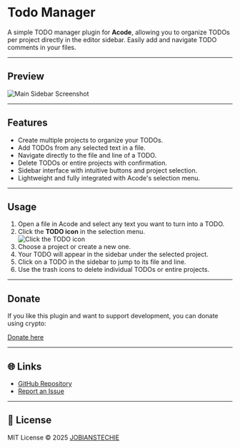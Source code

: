 # Todo Manager

A simple TODO manager plugin for **Acode**, allowing you to organize TODOs per project directly in the editor sidebar. Easily add and navigate TODO comments in your files.

---

## Preview

![Main Sidebar Screenshot](https://i.ibb.co/27QyRQtb/todo-manager-preview.png)

---

## Features

- Create multiple projects to organize your TODOs.
- Add TODOs from any selected text in a file.
- Navigate directly to the file and line of a TODO.
- Delete TODOs or entire projects with confirmation.
- Sidebar interface with intuitive buttons and project selection.
- Lightweight and fully integrated with Acode's selection menu.

---

## Usage

1. Open a file in Acode and select any text you want to turn into a TODO.
2. Click the **TODO icon** in the selection menu.  
   ![Click the TODO icon](https://i.ibb.co/p634stWV/todo-manager-selection-menu-1.jpg)
3. Choose a project or create a new one.
4. Your TODO will appear in the sidebar under the selected project.
5. Click on a TODO in the sidebar to jump to its file and line.
6. Use the trash icons to delete individual TODOs or entire projects.

---

## Donate

If you like this plugin and want to support development, you can donate using crypto:  

[Donate here](https://cwallet.com/t/TE6A6KMV)

---

## 🌐 Links

- [GitHub Repository](https://github.com/jobians/acode-todo-manager-plugin)
- [Report an Issue](https://github.com/jobians/acode-todo-manager-plugin/issues)

---

## 📜 License

MIT License © 2025 [JOBIANSTECHIE](https://github.com/jobians)